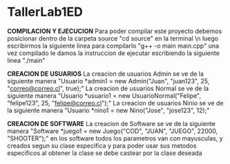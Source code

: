 # TallerLab1ED

**COMPILACION Y EJECUCION**
Para poder compilar este proyecto debemos posicionar dentro de la carpeta source "cd source" en la terminal
\n
luego escribirmos la siguiente linea para compilarlo "g++ -o main main.cpp" una vez compilado le damos la instruccion
de ejecutar escribiendo la siguiente linea "./main"

**CREACION DE USUARIOS**
La creacion de usuarios Admin se ve de la siguiente manera "Usuario *admin1 = new Admin("Juan", "juan123", 25, "correo@correo.cl", true);"
La creacion de usuarios Normal se ve de la siguiente manera "Usuario *usuario1 = new UsuarioNormal("Felipe", "felipe123", 25, "felipe@correo.cl");"
La creacion de usuarios Ninio se ve de la siguiente manera "Usuario *nino1 = new Nino("Jose", "jose123", 12);"

**CREACION DE SOFTWARE**
La creacion de Software se ve de la siguiente manera "Software *juego1 = new Juego("COD", "JUAN", "JUEGO", 22000, "SHOOTER");"
en los software todos los parametros van con mayusculas, y creados segun su clase especifica y para poder usar sus metodos especificos
al obtener la clase se debe castear por la clase deseada
